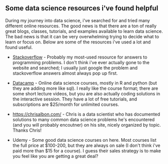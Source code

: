 
## Some data science resources i've found helpful

During my journey into data science, i've searched for and tried many different online resources. The good news is that there are a ton of really great blogs, classes, tutorials, and examples available to learn data science. The bad news is that it can be very overwhelming trying to decide what to learn or focus on. Below are some of the resources i've used a lot and found useful.

- [Stackoverflow](https://stackoverflow.com/) - Probably my most-used resource for answers to programming problems. I don't think i've ever actually gone to the website and searched; I usually just google the problem and stackoverflow answers almost always pop up first.

- [Datacamp](https://www.datacamp.com/) - Online data science courses, mostly in R and python (but they are adding more like sql). I really like the course format; there are some short lecture videos, but you are also actually coding solutions in the interactive session. They have a lot of free tutorials, and subscriptions are $25/month for unlimited courses.

- <https://chrisalbon.com/> - Chris is a data scientist who has documented solutions to many common data science problems he's encountered (and you will probably encoutner) on his site, nicely organized by topic. Thanks Chris!

- Udemy - Some good data science courses on here. Most courses list the full price at $100-200, but they are always on sale (I don't think i've paid more than $15 for a course). I guess their sales strategy is to make you feel like you are getting a great deal?
